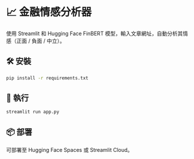 # 📈 金融情感分析器

使用 Streamlit 和 Hugging Face FinBERT 模型，輸入文章網址，自動分析其情感（正面 / 負面 / 中立）。

## 🛠 安裝

```bash
pip install -r requirements.txt
```

## 🚀 執行

```bash
streamlit run app.py
```

## 📦 部署

可部署至 Hugging Face Spaces 或 Streamlit Cloud。
